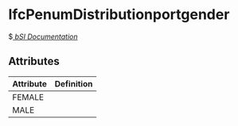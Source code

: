 IfcPenumDistributionportgender
==============================
$[ _bSI
Documentation_](https://standards.buildingsmart.org/IFC/DEV/IFC4_2/FINAL/HTML/schema//pset/penum_distributionportgender.htm)


Attributes
----------
| Attribute   | Definition   |
|-------------|--------------|
| FEMALE      |              |
| MALE        |              |
